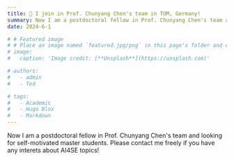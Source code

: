 ```yaml
---
title: 🎉 I join in Prof. Chunyang Chen's team in TUM, Germany!
summary: Now I am a postdoctoral fellow in Prof. Chunyang Chen's team and looking for self-motivated master students. Please contact me freely if you have any interets about AI4SE topics!
date: 2024-6-1

# # Featured image
# # Place an image named `featured.jpg/png` in this page's folder and customize its options here.
# image:
#   caption: 'Image credit: [**Unsplash**](https://unsplash.com)'

# authors:
#   - admin
#   - Ted

# tags:
#   - Academic
#   - Hugo Blox
#   - Markdown
---
```


Now I am a postdoctoral fellow in Prof. Chunyang Chen's team and looking for self-motivated master students. Please contact me freely if you have any interets about AI4SE topics!